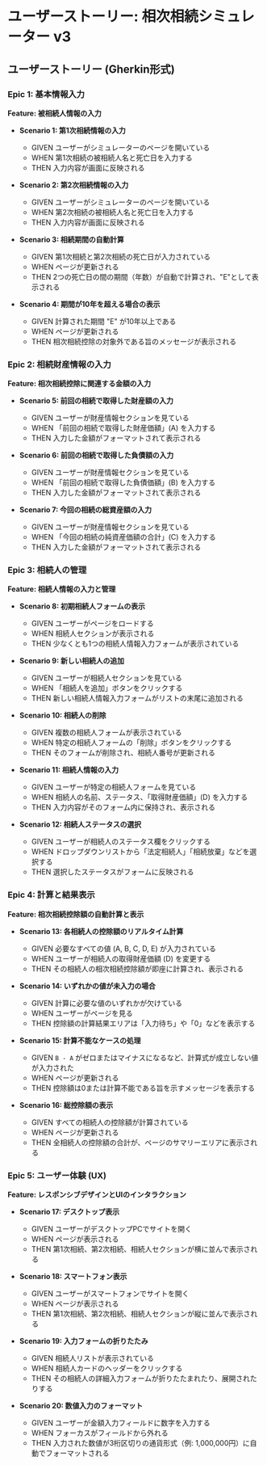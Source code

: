 # ユーザーストーリー: 相次相続シミュレーター v3

## ユーザーストーリー (Gherkin形式)

### Epic 1: 基本情報入力

**Feature: 被相続人情報の入力**

- **Scenario 1: 第1次相続情報の入力**
  - GIVEN ユーザーがシミュレーターのページを開いている
  - WHEN 第1次相続の被相続人名と死亡日を入力する
  - THEN 入力内容が画面に反映される

- **Scenario 2: 第2次相続情報の入力**
  - GIVEN ユーザーがシミュレーターのページを開いている
  - WHEN 第2次相続の被相続人名と死亡日を入力する
  - THEN 入力内容が画面に反映される

- **Scenario 3: 相続期間の自動計算**
  - GIVEN 第1次相続と第2次相続の死亡日が入力されている
  - WHEN ページが更新される
  - THEN 2つの死亡日の間の期間（年数）が自動で計算され、"E"として表示される

- **Scenario 4: 期間が10年を超える場合の表示**
  - GIVEN 計算された期間 "E" が10年以上である
  - WHEN ページが更新される
  - THEN 相次相続控除の対象外である旨のメッセージが表示される

### Epic 2: 相続財産情報の入力

**Feature: 相次相続控除に関連する金額の入力**

- **Scenario 5: 前回の相続で取得した財産額の入力**
  - GIVEN ユーザーが財産情報セクションを見ている
  - WHEN 「前回の相続で取得した財産価額」(A) を入力する
  - THEN 入力した金額がフォーマットされて表示される

- **Scenario 6: 前回の相続で取得した負債額の入力**
  - GIVEN ユーザーが財産情報セクションを見ている
  - WHEN 「前回の相続で取得した負債価額」(B) を入力する
  - THEN 入力した金額がフォーマットされて表示される

- **Scenario 7: 今回の相続の総資産額の入力**
  - GIVEN ユーザーが財産情報セクションを見ている
  - WHEN 「今回の相続の純資産価額の合計」(C) を入力する
  - THEN 入力した金額がフォーマットされて表示される

### Epic 3: 相続人の管理

**Feature: 相続人情報の入力と管理**

- **Scenario 8: 初期相続人フォームの表示**
  - GIVEN ユーザーがページをロードする
  - WHEN 相続人セクションが表示される
  - THEN 少なくとも1つの相続人情報入力フォームが表示されている

- **Scenario 9: 新しい相続人の追加**
  - GIVEN ユーザーが相続人セクションを見ている
  - WHEN 「相続人を追加」ボタンをクリックする
  - THEN 新しい相続人情報入力フォームがリストの末尾に追加される

- **Scenario 10: 相続人の削除**
  - GIVEN 複数の相続人フォームが表示されている
  - WHEN 特定の相続人フォームの「削除」ボタンをクリックする
  - THEN そのフォームが削除され、相続人番号が更新される

- **Scenario 11: 相続人情報の入力**
  - GIVEN ユーザーが特定の相続人フォームを見ている
  - WHEN 相続人の名前、ステータス、「取得財産価額」(D) を入力する
  - THEN 入力内容がそのフォーム内に保持され、表示される

- **Scenario 12: 相続人ステータスの選択**
  - GIVEN ユーザーが相続人のステータス欄をクリックする
  - WHEN ドロップダウンリストから「法定相続人」「相続放棄」などを選択する
  - THEN 選択したステータスがフォームに反映される

### Epic 4: 計算と結果表示

**Feature: 相次相続控除額の自動計算と表示**

- **Scenario 13: 各相続人の控除額のリアルタイム計算**
  - GIVEN 必要なすべての値 (A, B, C, D, E) が入力されている
  - WHEN ユーザーが相続人の取得財産価額 (D) を変更する
  - THEN その相続人の相次相続控除額が即座に計算され、表示される

- **Scenario 14: いずれかの値が未入力の場合**
  - GIVEN 計算に必要な値のいずれかが欠けている
  - WHEN ユーザーがページを見る
  - THEN 控除額の計算結果エリアは「入力待ち」や「0」などを表示する

- **Scenario 15: 計算不能なケースの処理**
  - GIVEN `B - A` がゼロまたはマイナスになるなど、計算式が成立しない値が入力された
  - WHEN ページが更新される
  - THEN 控除額は0または計算不能である旨を示すメッセージを表示する

- **Scenario 16: 総控除額の表示**
  - GIVEN すべての相続人の控除額が計算されている
  - WHEN ページが更新される
  - THEN 全相続人の控除額の合計が、ページのサマリーエリアに表示される

### Epic 5: ユーザー体験 (UX)

**Feature: レスポンシブデザインとUIのインタラクション**

- **Scenario 17: デスクトップ表示**
  - GIVEN ユーザーがデスクトップPCでサイトを開く
  - WHEN ページが表示される
  - THEN 第1次相続、第2次相続、相続人セクションが横に並んで表示される

- **Scenario 18: スマートフォン表示**
  - GIVEN ユーザーがスマートフォンでサイトを開く
  - WHEN ページが表示される
  - THEN 第1次相続、第2次相続、相続人セクションが縦に並んで表示される

- **Scenario 19: 入力フォームの折りたたみ**
  - GIVEN 相続人リストが表示されている
  - WHEN 相続人カードのヘッダーをクリックする
  - THEN その相続人の詳細入力フォームが折りたたまれたり、展開されたりする

- **Scenario 20: 数値入力のフォーマット**
  - GIVEN ユーザーが金額入力フィールドに数字を入力する
  - WHEN フォーカスがフィールドから外れる
  - THEN 入力された数値が3桁区切りの通貨形式（例: 1,000,000円）に自動でフォーマットされる 